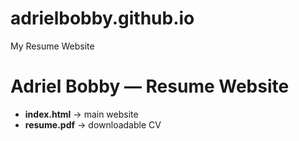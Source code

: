 # adrielbobby.github.io
My Resume Website
# Adriel Bobby — Resume Website

- **index.html** → main website
- **resume.pdf** → downloadable CV
